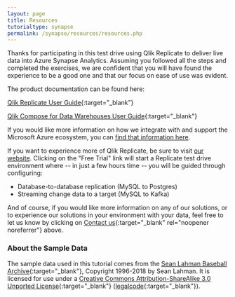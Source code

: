 ```yaml
---
layout: page
title: Resources
tutorialtype: synapse
permalink: /synapse/resources/resources.php
---
```


Thanks for participating in this test drive using Qlik Replicate to deliver
live data into Azure Synapse Analytics. Assuming you followed all the steps and 
completed the exercises, we are confident that you will have found the experience to be
a good one and that our focus on ease of use was evident.

The product documentation can be found here:

[Qlik Replicate User Guide](/files/Qlik_Replicate_User_Guide.pdf){:target="_blank"}

[Qlik Compose for Data Warehouses User Guide](/files/Qlik_Compose_for_Data_Warehouses_User_Guide.pdf){:target="_blank"}

If you would like more information on how we integrate with and 
support the Microsoft Azure ecosystem, 
you can [find that information here](https://www.qlik.com/us/products/technology/qlik-microsoft-azure-migration).

If you want to experience more of Qlik Replicate, be sure to visit
[our website](https://www.qlik.com/us/products/data-integration-products). 
Clicking on the "Free Trial" link will start a Replicate test drive environment 
where -- in just a few hours time -- you will be guided through configuring:

* Database-to-database replication (MySQL to Postgres)
* Streaming change data to a target (MySQL to Kafka)

And of course, if you would like more information on any of our solutions, 
or to experience our solutions in your environment
with your data, feel free to let us know by clicking on 
[Contact us](https://www.qlik.com/us/try-or-buy/buy-now?marketoAPIReason=19Q2_PCM_DI_GBL_ContactUsReplicateTestDrive_2452){:target="_blank" rel="noopener noreferrer"} 
above.

### About the Sample Data
The sample data used in this tutorial comes from the
[Sean Lahman Baseball Archive](http://www.seanlahman.com/baseball-archive/statistics){:target="_blank"},
Copyright 1996-2018 by Sean Lahman. It is licensed for use under a
[Creative Commons Attribution-ShareAlike 3.0 Unported License](http://creativecommons.org/licenses/by-sa/3.0/){:target="_blank"} 
([legalcode](https://creativecommons.org/licenses/by-sa/3.0/legalcode){:target="_blank"}).


